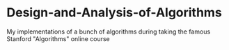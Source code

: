 # Design-and-Analysis-of-Algorithms
My implementations of a bunch of algorithms during taking the famous Stanford "Algorithms" online course
